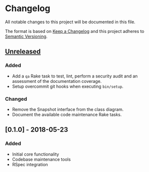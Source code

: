 # Changelog
All notable changes to this project will be documented in this file.

The format is based on [Keep a Changelog](http://keepachangelog.com/en/1.0.0/)
and this project adheres to [Semantic Versioning](http://semver.org/spec/v2.0.0.html).

## [Unreleased]
### Added
- Add a `qa` Rake task to test, lint, perform a security audit and an assessment of the documentation coverage.
- Setup overcommit git hooks when executing `bin/setup`.

### Changed
- Remove the Snapshot interface from the class diagram.
- Document the available code maintenance Rake tasks.

## [0.1.0] - 2018-05-23
### Added
- Initial core functionality
- Codebase maintenance tools
- RSpec integration

[Unreleased]: https://github.com/wilsonsilva/memoria/compare/v0.1.0...HEAD
